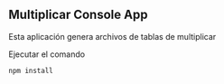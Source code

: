 

## Multiplicar Console App

Esta aplicación genera archivos de tablas
de multiplicar

Ejecutar el comando 

``````````````````````````````````````````
npm install
``````````````````````````````````````````